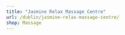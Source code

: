 ```yaml
---
title: "Jasmine Relax Massage Centre"
url: /dublin/jasmine-relax-massage-centre/
shop: Massage
---
```

